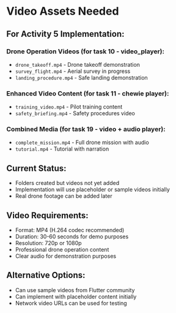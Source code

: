 # Video Assets Needed

## For Activity 5 Implementation:

### Drone Operation Videos (for task 10 - video_player):

- `drone_takeoff.mp4` - Drone takeoff demonstration
- `survey_flight.mp4` - Aerial survey in progress
- `landing_procedure.mp4` - Safe landing demonstration

### Enhanced Video Content (for task 11 - chewie player):

- `training_video.mp4` - Pilot training content
- `safety_briefing.mp4` - Safety procedures video

### Combined Media (for task 19 - video + audio player):

- `complete_mission.mp4` - Full drone mission with audio
- `tutorial.mp4` - Tutorial with narration

## Current Status:

- Folders created but videos not yet added
- Implementation will use placeholder or sample videos initially
- Real drone footage can be added later

## Video Requirements:

- Format: MP4 (H.264 codec recommended)
- Duration: 30-60 seconds for demo purposes
- Resolution: 720p or 1080p
- Professional drone operation content
- Clear audio for demonstration purposes

## Alternative Options:

- Can use sample videos from Flutter community
- Can implement with placeholder content initially
- Network video URLs can be used for testing
